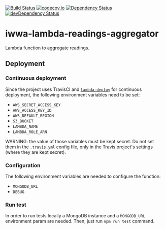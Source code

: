 [![Build Status](https://travis-ci.org/innowatio/iwwa-lambda-readings-aggregator.svg?branch=master)](https://travis-ci.org/innowatio/iwwa-lambda-readings-aggregator)
[![codecov.io](https://codecov.io/github/innowatio/iwwa-lambda-readings-aggregator/coverage.svg?branch=master)](https://codecov.io/github/innowatio/iwwa-lambda-readings-aggregator?branch=master)
[![Dependency Status](https://david-dm.org/innowatio/iwwa-lambda-readings-aggregator.svg)](https://david-dm.org/innowatio/iwwa-lambda-readings-aggregator)
[![devDependency Status](https://david-dm.org/innowatio/iwwa-lambda-readings-aggregator/dev-status.svg)](https://david-dm.org/innowatio/iwwa-lambda-readings-aggregator#info=devDependencies)

# iwwa-lambda-readings-aggregator

Lambda function to aggregate readings.

## Deployment

### Continuous deployment

Since the project uses TravisCI and
[`lambda-deploy`](https://github.com/innowatio/lambda-deploy/) for continuous
deployment, the following environment variables need to be set:

- `AWS_SECRET_ACCESS_KEY`
- `AWS_ACCESS_KEY_ID`
- `AWS_DEFAULT_REGION`
- `S3_BUCKET`
- `LAMBDA_NAME`
- `LAMBDA_ROLE_ARN`

WARNING: the value of those variables must be kept secret. Do not set them in
the `.travis.yml` config file, only in the Travis project's settings (where they
are kept secret).

### Configuration

The following environment variables are needed to configure the function:

- `MONGODB_URL`
- `DEBUG`

### Run test

In order to run tests locally a MongoDB instance and a `MONGODB_URL` environment
param are needed.
Then, just run `npm run test` command.
